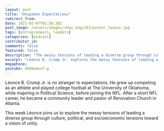 ```yaml
---
layout: post
title: "Unspoken Expectations"
redirect_from:
date: 2021-02-07T01:58:30Z
post_image: /assets/images/show_img/s03/poster_leonce.jpg
tags: [entrepreneurs, leaders]
categories: [podcast]
contributor_id: 
comments: false
featured: false
description: "The messy tensions of leading a diverse group through culture, political, and socioeconomic tensions toward a vision of unity."
excerpt: "Léonce B. Crump Jr. explores the messy tensions of leading a diverse group toward a vision of unity."
megaphone: 
youtube: XKKWuAvof-g
---
```


Léonce B. Crump Jr. is no stranger to expectations. He grew up competing as an athlete and played college football at The University of Oklahoma, while majoring in Political Science, before joining the NFL. After a short NFL career, he became a community leader and pastor of Renovation Church in Atlanta.

This week Léonce joins us to explore the messy tensions of leading a diverse group through culture, political, and socioeconomic tensions toward a vision of unity.
